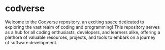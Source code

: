 # codverse
Welcome to the Codverse repository, an exciting space dedicated to exploring the vast realm of coding and programming! This repository serves as a hub for all coding enthusiasts, developers, and learners alike, offering a plethora of valuable resources, projects, and tools to embark on a journey of software development. 

